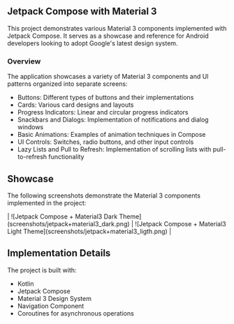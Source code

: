## Jetpack Compose with Material 3
This project demonstrates various Material 3 components implemented with Jetpack Compose. It serves as a showcase and reference for Android developers looking to adopt Google's latest design system.  

### Overview

The application showcases a variety of Material 3 components and UI patterns organized into separate screens:  

* Buttons: Different types of buttons and their implementations
* Cards: Various card designs and layouts
* Progress Indicators: Linear and circular progress indicators
* Snackbars and Dialogs: Implementation of notifications and dialog windows
* Basic Animations: Examples of animation techniques in Compose
* UI Controls: Switches, radio buttons, and other input controls
* Lazy Lists and Pull to Refresh: Implementation of scrolling lists with pull-to-refresh functionality

## Showcase
The following screenshots demonstrate the Material 3 components implemented in the project:

| !\[Jetpack Compose + Material3 Dark Theme\](screenshots/jetpack+material3_dark.png) | !\[Jetpack Compose + Material3 Light Theme\](screenshots/jetpack+material3_ligth.png) |

## Implementation Details
The project is built with:  
* Kotlin
* Jetpack Compose
* Material 3 Design System
* Navigation Component
* Coroutines for asynchronous operations
